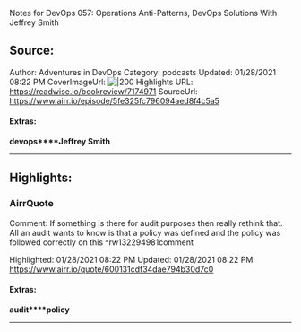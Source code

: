 Notes for DevOps 057: Operations Anti-Patterns, DevOps Solutions With Jeffrey Smith

## Source:
Author: Adventures in DevOps
Category: podcasts
Updated: 01/28/2021 08:22 PM
CoverImageUrl: 
![|200](https://s3.amazonaws.com/devchat.tv/adventures-in-devops.jpg)
Highlights URL: https://readwise.io/bookreview/7174971
SourceUrl: https://www.airr.io/episode/5fe325fc796094aed8f4c5a5


#### Extras:
**devops****Jeffrey Smith**



 
-----
 ## Highlights:

### AirrQuote
Comment: If something is there for audit purposes then really rethink that. All an audit wants to know is that a policy was defined and the policy was followed correctly on this ^rw132294981comment

Highlighted: 01/28/2021 08:22 PM
Updated: 01/28/2021 08:22 PM
https://www.airr.io/quote/600131cdf34dae794b30d7c0


#### Extras:
**audit****policy**




------

